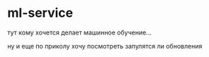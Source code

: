 # ml-service

тут кому хочется делает машинное обучение...

ну и еще по приколу хочу посмотреть запулятся ли обновления
